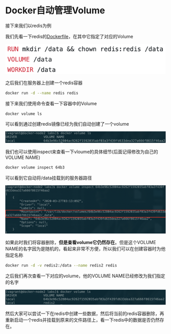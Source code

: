 # Docker自动管理Volume

接下来我们以redis为例

我们先看一下redis的[Dockerfile](https://github.com/docker-library/mysql/blob/d284e15821ac64b6eda1b146775bf4b6f4844077/5.7/Dockerfile)，在其中它指定了对应的Volume

![](../.gitbook/assets/redis-volume.png)

之后我们在服务器上创建一个redis容器

```bash
docker run -d --name redis redis
```

接下来我们使用命令查看一下容器中的Volume

```bash
docker volume ls
```

可以看到通过创建redis镜像已经为我们自动创建了一个volume

![](../.gitbook/assets/redis-volume2.png)

我们也可以使用inspect来查看一下vloume的具体细节\(后面记得修改为自己的VOLUME NAME\)

```bash
docker volume inspect 64b3
```

可以看到它自动将/data挂载到的服务器路径

![](../.gitbook/assets/redis-volume-inspect.png)

如果此时我们将容器删除，**但是查看volume它仍然存在**。但是这个VOLUME NAME的名字因为是随机的，看起来非常不方便，所以我们可以在创建容器时为他指定名称

```bash
docker run -d -v redis2:/data --name redis2 redis
```

之后我们再次查看一下对应的volume，他的VOLUME NAME已经修改为我们指定的名字

![](../.gitbook/assets/redis-volume3.png)

然后大家可以尝试一下在redis中创建一些数据，然后将当前的redis容器删除，再重新启动一个redis并挂载到原来的文件路径上，看一下redis中的数据是否仍然存在。


